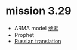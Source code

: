 # mission 3.29
- ARMA model [参考](https://www.kaggle.com/jagangupta/time-series-basics-exploring-traditional-ts)
- Prophet
- [Russian translation](https://www.kaggle.com/hrmello/russian-translation-and-sliding-window-method)